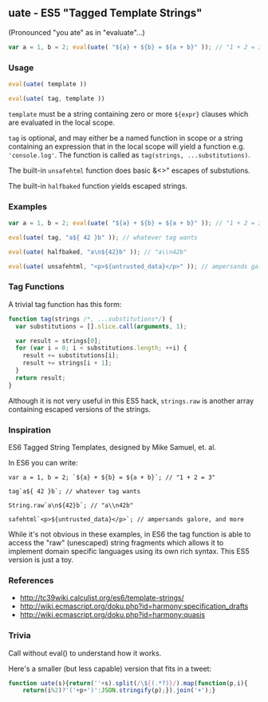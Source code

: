 uate - ES5 "Tagged Template Strings"
------------------------------------
(Pronounced "you ate" as in "evaluate"...)

```js
var a = 1, b = 2; eval(uate( "${a} + ${b} = ${a + b}" )); // "1 + 2 = 3"
```

### Usage
```js
eval(uate( template ))
```
```js
eval(uate( tag, template ))
```

`template` must be a string containing zero or more `${expr}` clauses which
are evaluated in the local scope.

`tag` is optional, and may either be a named function in scope or a string
containing an expression that in the local scope will yield a function e.g.
`'console.log'`. The function is called as `tag(strings, ...substitutions)`.

The built-in `unsafehtml` function does basic &<>" escapes of substutions.

The built-in `halfbaked` function yields escaped strings.

### Examples
```js
var a = 1, b = 2; eval(uate( "${a} + ${b} = ${a + b}" )); // "1 + 2 = 3"

eval(uate( tag, "a${ 42 }b" )); // whatever tag wants

eval(uate( halfbaked, "a\n${42}b" )); // "a\\n42b"

eval(uate( unsafehtml, "<p>${untrusted_data}</p>" )); // ampersands galore
```

### Tag Functions
A trivial tag function has this form:
```js
function tag(strings /*, ...substitutions*/) {
  var substitutions = [].slice.call(arguments, 1);

  var result = strings[0];
  for (var i = 0; i < substitutions.length; ++i) {
    result += substitutions[i];
    result += strings[i + 1];
  }
  return result;
}
```
Although it is not very useful in this ES5 hack, `strings.raw` is
another array containing escaped versions of the strings.

### Inspiration
ES6 Tagged String Templates, designed by Mike Samuel, et. al.

In ES6 you can write:
```
var a = 1, b = 2; `${a} + ${b} = ${a + b}`; // "1 + 2 = 3"

tag`a${ 42 }b`; // whatever tag wants

String.raw`a\n${42}b`; // "a\\n42b"

safehtml`<p>${untrusted_data}</p>`; // ampersands galore, and more
```
While it's not obvious in these examples, in ES6 the tag function
is able to access the "raw" (unescaped) string fragments which
allows it to implement domain specific languages using its own
rich syntax. This ES5 version is just a toy.

### References
* http://tc39wiki.calculist.org/es6/template-strings/
* http://wiki.ecmascript.org/doku.php?id=harmony:specification_drafts
* http://wiki.ecmascript.org/doku.php?id=harmony:quasis

### Trivia
Call without eval() to understand how it works.

Here's a smaller (but less capable) version that fits in a tweet:

```js
function uate(s){return(''+s).split(/\${(.*?)}/).map(function(p,i){
    return(i%2)?'('+p+')':JSON.stringify(p);}).join('+');}
```
